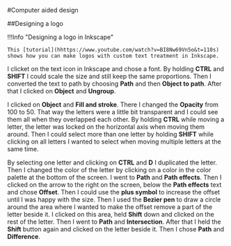 #Computer aided design

##Designing a logo


!!!Info "Designing a logo in Inkscape"
  
    This [tutorial](hhttps://www.youtube.com/watch?v=BI8Nw69Vn5o&t=110s) shows how you can make logos with custom text treatment in Inkscape.

I clicket on the text icon in Inkscape and chose a font. By holding **CTRL** and **SHIFT** I could scale the size and still keep the same proportions. Then I converted the text to path by choosing **Path** and then **Object to path**. After that I clicked on **Object** and **Ungroup**. 

I clicked on **Object** and **Fill and stroke**. There I changed the **Opacity** from 100 to 50. That way the letters were a little bit transparent and I could see them all when they overlapped each other. By holding **CTRL** while moving a letter, the letter was locked on the horizontal axis when moving them around. Then I could select more than one letter by holding **SHIFT** while clicking on all letters I wanted to select when moving multiple letters at the same time.

By selecting one letter and clicking on **CTRL** and **D** I duplicated the letter. Then I changed the color of the letter by clicking on a color in the color palette at the bottom of the screen. I went to **Path** and **Path effects**. Then I clicked on the arrow to the right on the screen, below the **Path effects** text and chose **Offset**. Then I could use the **plus symbol** to increase the offset until I was happy with the size. Then I used the **Bezier pen** to draw a circle around the area where I wanted to make the offset remove a part of the letter beside it. I clicked on this area, held **Shift** down and clicked on the rest of the letter. Then I went to **Path** and **Intersection**. After that I held the **Shift** button again and clicked on the letter beside it. Then I chose **Path** and **Difference**.



